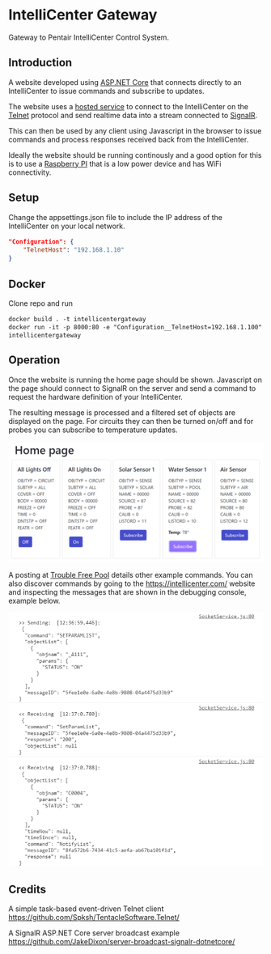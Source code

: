 # IntelliCenter Gateway
Gateway to Pentair IntelliCenter Control System.

## Introduction
A website developed using [ASP.NET Core](https://github.com/dotnet/aspnetcore) that connects directly to an IntelliCenter to issue commands and subscribe to updates.

The website uses a [hosted service](https://docs.microsoft.com/en-us/aspnet/core/fundamentals/host/hosted-services) to connect to the IntelliCenter on the [Telnet](https://en.wikipedia.org/wiki/Telnet) protocol and send realtime data into a stream connected to [SignalR](https://docs.microsoft.com/en-us/aspnet/core/signalr/introduction).

This can then be used by any client using Javascript in the browser to issue commands and process responses received back from the IntelliCenter.

Ideally the website should be running continously and a good option for this is to use a  [Raspberry PI](https://www.raspberrypi.org/products/) that is a low power device and has WiFi connectivity.

## Setup
Change the appsettings.json file to include the IP address of the IntelliCenter on your local network.

```JSON
"Configuration": {
    "TelnetHost": "192.168.1.10"
}
```

## Docker
Clone repo and run
```
docker build . -t intellicentergateway
docker run -it -p 8000:80 -e "Configuration__TelnetHost=192.168.1.100" intellicentergateway
```


## Operation
Once the website is running the home page should be shown.  Javascript on the page should connect to SignalR on the server and send a command to request the hardware definition of your IntelliCenter.

The resulting message is processed and a filtered set of objects are displayed on the page.  For circuits they can then be turned on/off and for probes you can subscribe to temperature updates.

![Screenshot](Images/Dash.png)

A posting at [Trouble Free Pool](https://www.troublefreepool.com/threads/intellicenter-home-automation-integration-and-control.186856/post-1658889) details other example commands.  You can also discover commands by going to the https://intellicenter.com/ website and inspecting the messages that are shown in the debugging console, example below.

![Screenshot](Images/Msgs.png)

## Credits

A simple task-based event-driven Telnet client
https://github.com/Spksh/TentacleSoftware.Telnet/

A SignalR ASP.NET Core server broadcast example
https://github.com/JakeDixon/server-broadcast-signalr-dotnetcore/
